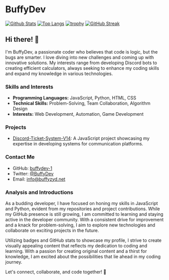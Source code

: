 # BuffyDev

[![Github Stats](https://github-readme-stats.vercel.app/api?username=buffydev-1)](https://github.com/buffydev-1)
[![Top Langs](https://github-readme-stats.vercel.app/api/top-langs/?username=buffydev-1)](https://github.com/buffydev-1)
[![trophy](https://github-profile-trophy.vercel.app/?username=buffydev-1)](https://github.com/buffydev-1)
[![GitHub Streak](https://streak-stats.demolab.com/?user=buffydev-1)](https://git.io/streak-stats)

## Hi there! 👋

I'm BuffyDev, a passionate coder who believes that code is logic, but the bugs are smarter. I love diving into new challenges and coming up with innovative solutions. My interests range from developing Discord bots to creating efficient calculators, always seeking to enhance my coding skills and expand my knowledge in various technologies.

### Skills and Interests
- **Programming Languages:** JavaScript, Python, HTML, CSS
- **Technical Skills:** Problem-Solving, Team Collaboration, Algorithm Design
- **Interests:** Web Development, Automation, Game Development

### Projects
- [Discord-Ticket-System-V14](link): A JavaScript project showcasing my expertise in developing systems for communication platforms.

### Contact Me
- GitHub: [buffydev-1](https://github.com/buffydev-1)
- Twitter: [@BuffyDev](https://twitter.com/BuffyDev)
- Email: info@buffyzyd.net

### Analysis and Introductions
As a budding developer, I have focused on honing my skills in JavaScript and Python, evident from my repositories and project contributions. While my GitHub presence is still growing, I am committed to learning and staying active in the developer community. With a consistent drive for improvement and a knack for problem-solving, I aim to explore new technologies and collaborate on exciting projects in the future.

Utilizing badges and GitHub stats to showcase my profile, I strive to create visually appealing content that reflects my dedication to coding and learning. With a passion for creating original content and a thirst for knowledge, I am excited about the possibilities that lie ahead in my coding journey.

Let's connect, collaborate, and code together! 🚀

